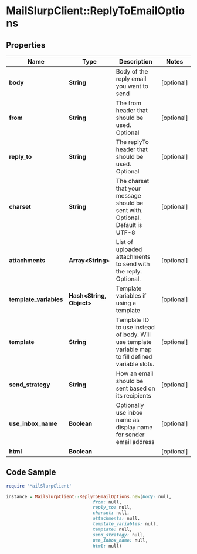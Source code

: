 # MailSlurpClient::ReplyToEmailOptions

## Properties

Name | Type | Description | Notes
------------ | ------------- | ------------- | -------------
**body** | **String** | Body of the reply email you want to send | [optional] 
**from** | **String** | The from header that should be used. Optional | [optional] 
**reply_to** | **String** | The replyTo header that should be used. Optional | [optional] 
**charset** | **String** | The charset that your message should be sent with. Optional. Default is UTF-8 | [optional] 
**attachments** | **Array&lt;String&gt;** | List of uploaded attachments to send with the reply. Optional. | [optional] 
**template_variables** | **Hash&lt;String, Object&gt;** | Template variables if using a template | [optional] 
**template** | **String** | Template ID to use instead of body. Will use template variable map to fill defined variable slots. | [optional] 
**send_strategy** | **String** | How an email should be sent based on its recipients | [optional] 
**use_inbox_name** | **Boolean** | Optionally use inbox name as display name for sender email address | [optional] 
**html** | **Boolean** |  | [optional] 

## Code Sample

```ruby
require 'MailSlurpClient'

instance = MailSlurpClient::ReplyToEmailOptions.new(body: null,
                                 from: null,
                                 reply_to: null,
                                 charset: null,
                                 attachments: null,
                                 template_variables: null,
                                 template: null,
                                 send_strategy: null,
                                 use_inbox_name: null,
                                 html: null)
```


